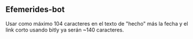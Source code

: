 ## Efemerides-bot
Usar como máximo 104 caracteres en el texto de "hecho" más la fecha y el link
corto usando bitly ya serán ~140 caracteres.
